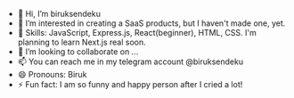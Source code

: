 - 👋 Hi, I’m biruksendeku
- 👀 I’m interested in creating a SaaS products, but I haven't made one, yet.
- 🌱 Skills: JavaScript, Express.js, React(beginner), HTML, CSS. I'm planning to learn Next.js real soon.
- 💞️ I’m looking to collaborate on ...
- 📫 You can reach me in my telegram account @biruksendeku
- 😄 Pronouns: Biruk
- ⚡ Fun fact: I am so funny and happy person after I cried a lot!

<!---
billionairebura/billionairebura is a ✨ special ✨ repository because its `README.md` (this file) appears on your GitHub profile.
You can click the Preview link to take a look at your changes.
--->
